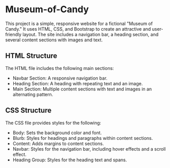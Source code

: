 # Museum-of-Candy

This project is a simple, responsive website for a fictional "Museum of Candy." It uses HTML, CSS, and Bootstrap to create an attractive and user-friendly layout. The site includes a navigation bar, a heading section, and several content sections with images and text.

## HTML Structure
The HTML file includes the following main sections:

- Navbar Section: A responsive navigation bar.
- Heading Section: A heading with repeating text and an image.
- Main Section: Multiple content sections with text and images in an alternating pattern.

## CSS Structure
The CSS file provides styles for the following:

- Body: Sets the background color and font.
- Blurb: Styles for headings and paragraphs within content sections.
- Content: Adds margins to content sections.
- Navbar: Styles for the navigation bar, including hover effects and a scroll effect.
- Heading Group: Styles for the heading text and spans.
